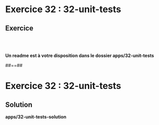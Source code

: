 <!-- .slide: class="exercice" -->
# Exercice 32 : 32-unit-tests
## Exercice

<br><br>

<b>Un readme est à votre disposition dans le dossier apps/32-unit-tests</b>

##==##

<!-- .slide: class="full-center exercice" -->
# Exercice 32 : 32-unit-tests
## Solution
__apps/32-unit-tests-solution__
